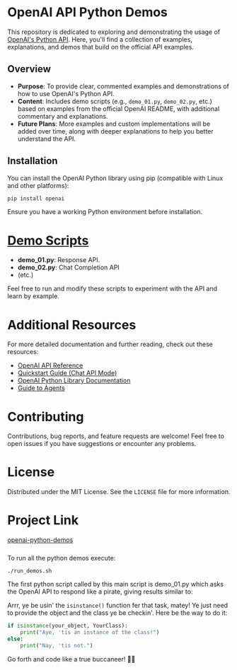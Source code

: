 # OpenAI API Python Demos

This repository is dedicated to exploring and demonstrating the usage of [OpenAI's Python API](https://github.com/openai/openai-python). Here, you'll find a collection of examples, explanations, and demos that build on the official API examples.

## Overview

- **Purpose**: To provide clear, commented examples and demonstrations of how to use OpenAI's Python API.
- **Content**: Includes demo scripts (e.g., `demo_01.py`, `demo_02.py`, etc.) based on examples from the official OpenAI README, with additional commentary and explanations.
- **Future Plans**: More examples and custom implementations will be added over time, along with deeper explanations to help you better understand the API.

## Installation

You can install the OpenAI Python library using pip (compatible with Linux and other platforms):

```bash
pip install openai
```

Ensure you have a working Python environment before installation.

# [Demo Scripts](https://github.com/gitmark/openai-python-demos/blob/main/docs/demos.md)

- **demo_01.py**: Response API.
- **demo_02.py**: Chat Completion API
- (etc.)



Feel free to run and modify these scripts to experiment with the API and learn by example.

# Additional Resources

For more detailed documentation and further reading, check out these resources:

- [OpenAI API Reference](https://platform.openai.com/docs/api-reference/introduction)
- [Quickstart Guide (Chat API Mode)](https://platform.openai.com/docs/quickstart?api-mode=chat)
- [OpenAI Python Library Documentation](https://platform.openai.com/docs/libraries?language=python)
- [Guide to Agents](https://platform.openai.com/docs/guides/agents)

# Contributing

Contributions, bug reports, and feature requests are welcome! 
Feel free to open issues if you have suggestions or encounter any problems.

# License

Distributed under the MIT License. See the `LICENSE` file for more information.


# Project Link

[openai-python-demos](https://github.com/gitmark/openai-python-demos)

#####

To run all the python demos execute:
```bash
./run_demos.sh
```

The first python script called by this main script is demo_01.py which asks the OpenAI API to respond like a pirate, giving results similar to:

Arrr, ye be usin' the `isinstance()` function fer that task, matey! Ye just need to provide the object and the class ye be checkin'. Here be the way to do it:

```python
if isinstance(your_object, YourClass):
    print("Aye, 'tis an instance of the class!")
else:
    print("Nay, 'tis not.")
```

Go forth and code like a true buccaneer! 🏴‍☠️